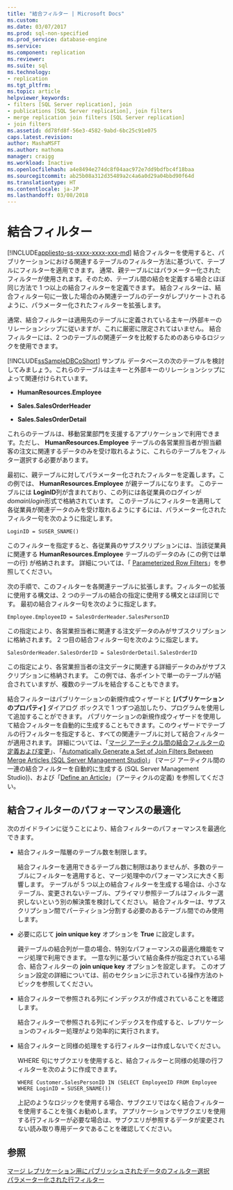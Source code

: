 ```yaml
---
title: "結合フィルター | Microsoft Docs"
ms.custom: 
ms.date: 03/07/2017
ms.prod: sql-non-specified
ms.prod_service: database-engine
ms.service: 
ms.component: replication
ms.reviewer: 
ms.suite: sql
ms.technology:
- replication
ms.tgt_pltfrm: 
ms.topic: article
helpviewer_keywords:
- filters [SQL Server replication], join
- publications [SQL Server replication], join filters
- merge replication join filters [SQL Server replication]
- join filters
ms.assetid: dd78fd8f-56e3-4582-9abd-6bc25c91e075
caps.latest.revision: 
author: MashaMSFT
ms.author: mathoma
manager: craigg
ms.workload: Inactive
ms.openlocfilehash: a4e8494e274dc8f04aac972e7dd9bdfbc4f18baa
ms.sourcegitcommit: ab25b08a312d35489a2c4a6a0d29a04bbd90f64d
ms.translationtype: HT
ms.contentlocale: ja-JP
ms.lasthandoff: 03/08/2018
---
```

# <a name="join-filters"></a>結合フィルター
[!INCLUDE[appliesto-ss-xxxx-xxxx-xxx-md](../../../includes/appliesto-ss-xxxx-xxxx-xxx-md.md)]
  結合フィルターを使用すると、パブリケーションにおける関連するテーブルのフィルター方法に基づいて、テーブルにフィルターを適用できます。 通常、親テーブルにはパラメーター化されたフィルターが使用されます。そのため、テーブル間の結合を定義する場合とほぼ同じ方法で 1 つ以上の結合フィルターを定義できます。 結合フィルターは、結合フィルター句に一致した場合のみ関連テーブルのデータがレプリケートされるように、パラメーター化されたフィルターを拡張します。  
  
 通常、結合フィルターは適用先のテーブルに定義されている主キー/外部キーのリレーションシップに従いますが、これに厳密に限定されてはいません。 結合フィルターには、2 つのテーブルの関連データを比較するためのあらゆるロジックを使用できます。  
  
 [!INCLUDE[ssSampleDBCoShort](../../../includes/sssampledbcoshort-md.md)] サンプル データベースの次のテーブルを検討してみましょう。これらのテーブルは主キーと外部キーのリレーションシップによって関連付けられています。  
  
-   **HumanResources.Employee**  
  
-   **Sales.SalesOrderHeader**  
  
-   **Sales.SalesOrderDetail**  
  
 これらのテーブルは、移動営業部門を支援するアプリケーションで利用できます。ただし、 **HumanResources.Employee** テーブルの各営業担当者が担当顧客の注文に関連するデータのみを受け取れるように、これらのテーブルをフィルター選択する必要があります。  
  
 最初に、親テーブルに対してパラメーター化されたフィルターを定義します。この例では、 **HumanResources.Employee** が親テーブルになります。 このテーブルには **LoginID**列が含まれており、この列には各従業員のログインが *domain\login*形式で格納されています。 このテーブルにフィルターを適用して各従業員が関連データのみを受け取れるようにするには、パラメーター化されたフィルター句を次のように指定します。  
  
```  
LoginID = SUSER_SNAME()  
```  
  
 このフィルターを指定すると、各従業員のサブスクリプションには、当該従業員に関連する **HumanResources.Employee** テーブルのデータのみ (この例では単一の行) が格納されます。 詳細については、「 [Parameterized Row Filters](../../../relational-databases/replication/merge/parameterized-filters-parameterized-row-filters.md)」を参照してください。  
  
 次の手順で、このフィルターを各関連テーブルに拡張します。フィルターの拡張に使用する構文は、2 つのテーブルの結合の指定に使用する構文とほぼ同じです。 最初の結合フィルター句を次のように指定します。  
  
```  
Employee.EmployeeID = SalesOrderHeader.SalesPersonID  
```  
  
 この指定により、各営業担当者に関連する注文データのみがサブスクリプションに格納されます。 2 つ目の結合フィルター句を次のように指定します。  
  
```  
SalesOrderHeader.SalesOrderID = SalesOrderDetail.SalesOrderID  
```  
  
 この指定により、各営業担当者の注文データに関連する詳細データのみがサブスクリプションに格納されます。 この例では、各ポイントで単一のテーブルが結合されていますが、複数のテーブルを結合することもできます。  
  
 結合フィルターはパブリケーションの新規作成ウィザードと **[パブリケーションのプロパティ]** ダイアログ ボックスで 1 つずつ追加したり、プログラムを使用して追加することができます。 パブリケーションの新規作成ウィザードを使用して結合フィルターを自動的に生成することもできます。このウィザードでテーブルの行フィルターを指定すると、すべての関連テーブルに対して結合フィルターが適用されます。 詳細については、「[マージ アーティクル間の結合フィルターの定義および変更](../../../relational-databases/replication/publish/define-and-modify-a-join-filter-between-merge-articles.md)」、「[Automatically Generate a Set of Join Filters Between Merge Articles &#40;SQL Server Management Studio&#41;](../../../relational-databases/replication/publish/automatically-generate-join-filters-between-merge-articles.md)」 (マージ アーティクル間の一連の結合フィルターを自動的に生成する &#40;SQL Server Management Studio&#41;)、および「[Define an Article](../../../relational-databases/replication/publish/define-an-article.md)」 (アーティクルの定義) を参照してください。  
  
## <a name="optimizing-join-filter-performance"></a>結合フィルターのパフォーマンスの最適化  
 次のガイドラインに従うことにより、結合フィルターのパフォーマンスを最適化できます。  
  
-   結合フィルター階層のテーブル数を制限します。  
  
     結合フィルターを適用できるテーブル数に制限はありませんが、多数のテーブルにフィルターを適用すると、マージ処理中のパフォーマンスに大きく影響します。 テーブルが 5 つ以上の結合フィルターを生成する場合は、小さなテーブル、変更されないテーブル、プライマリ参照テーブルはフィルター選択しないという別の解決策を検討してください。 結合フィルターは、サブスクリプション間でパーティション分割する必要のあるテーブル間でのみ使用します。  
  
-   必要に応じて **join unique key** オプションを **True** に設定します。  
  
     親テーブルの結合列が一意の場合、特別なパフォーマンスの最適化機能をマージ処理で利用できます。 一意な列に基づいて結合条件が指定されている場合、結合フィルターの **join unique key** オプションを設定します。 このオプション設定の詳細については、前のセクションに示されている操作方法のトピックを参照してください。  
  
-   結合フィルターで参照される列にインデックスが作成されていることを確認します。  
  
     結合フィルターで参照される列にインデックスを作成すると、レプリケーションのフィルター処理がより効率的に実行されます。  
  
-   結合フィルターと同様の処理をする行フィルターは作成しないでください。  
  
     WHERE 句にサブクエリを使用すると、結合フィルターと同様の処理の行フィルターを次のように作成できます。  
  
    ```  
    WHERE Customer.SalesPersonID IN (SELECT EmployeeID FROM Employee WHERE LoginID = SUSER_SNAME())   
    ```  
  
     上記のようなロジックを使用する場合、サブクエリではなく結合フィルターを使用することを強くお勧めします。 アプリケーションでサブクエリを使用する行フィルターが必要な場合は、サブクエリが参照するデータが変更されない読み取り専用データであることを確認してください。  
  
## <a name="see-also"></a>参照  
 [マージ レプリケーション用にパブリッシュされたデータのフィルター選択](../../../relational-databases/replication/merge/filter-published-data-for-merge-replication.md)   
 [パラメーター化された行フィルター](../../../relational-databases/replication/merge/parameterized-filters-parameterized-row-filters.md)  
  
  
